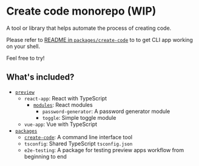 # Create code monorepo (WIP)

A tool or library that helps automate the process of creating code.

Please refer to [README in `packages/create-code`](packages/create-code/README.md) to to get CLI app working on your shell.

Feel free to try!

## What's included?

- [`preview`](preview)
  - `react-app`: React with TypeScript
    - [`modules`](preview/react-app/src/modules): React modules
      - `password-generator`: A password generator module
      - `toggle`: Simple toggle module
  - `vue-app`: Vue with TypeScript
- [`packages`](packages)
  - [`create-code`](packages/create-code): A command line interface tool
  - `tsconfig`: Shared TypeScript `tsconfig.json`
  - `e2e-testing`: A package for testing preview apps workflow from beginning to end
